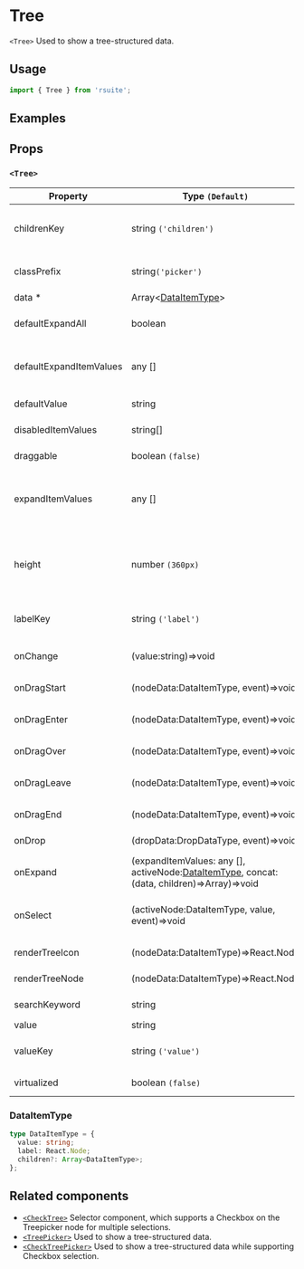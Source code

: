 # Tree

`<Tree>` Used to show a tree-structured data.

## Usage

```js
import { Tree } from 'rsuite';
```

## Examples

<!--{demo}-->

## Props

### `<Tree>`

| Property                | Type `(Default)`                                                                                    | Description                                                               |
| ----------------------- | --------------------------------------------------------------------------------------------------- | ------------------------------------------------------------------------- |
| childrenKey             | string `('children')`                                                                               | Tree data structure Children property name                                |
| classPrefix             | string`('picker')`                                                                                  | The prefix of the component CSS class                                     |
| data \*                 | Array&lt;[DataItemType](#DataItemType)&gt;                                                          | Tree Data                                                                 |
| defaultExpandAll        | boolean                                                                                             | Expand all nodes By default                                               |
| defaultExpandItemValues | any []                                                                                              | Set the value of the default expanded node                                |
| defaultValue            | string                                                                                              | Default selected Value                                                    |
| disabledItemValues      | string[]                                                                                            | Disable item by value                                                     |
| draggable               | boolean `(false)`                                                                                   | Setting drag node                                                         |
| expandItemValues        | any []                                                                                              | Set the value of the expanded node (controlled)                           |
| height                  | number `(360px)`                                                                                    | height of menu. When `virtualize` is true, you can set the height of menu |
| labelKey                | string `('label')`                                                                                  | Tree data structure Label property name                                   |
| onChange                | (value:string)=>void                                                                                | Callback function for data change                                         |
| onDragStart             | (nodeData:DataItemType, event)=>void                                                                | Called when node drag start                                               |
| onDragEnter             | (nodeData:DataItemType, event)=>void                                                                | Called when node drag enter                                               |
| onDragOver              | (nodeData:DataItemType, event)=>void                                                                | Called when node drag over                                                |
| onDragLeave             | (nodeData:DataItemType, event)=>void                                                                | Called when node drag leave                                               |
| onDragEnd               | (nodeData:DataItemType, event)=>void                                                                | Called when node drag end                                                 |
| onDrop                  | (dropData:DropDataType, event)=>void                                                                | Called when node drop                                                     |
| onExpand                | (expandItemValues: any [], activeNode:[DataItemType](#types), concat:(data, children)=>Array)=>void | Callback When tree node is displayed                                      |
| onSelect                | (activeNode:DataItemType, value, event)=>void                                                       | Callback function after selecting tree node                               |
| renderTreeIcon          | (nodeData:DataItemType)=>React.Node                                                                 | Custom Render icon                                                        |
| renderTreeNode          | (nodeData:DataItemType)=>React.Node                                                                 | Custom Render tree Node                                                   |
| searchKeyword           | string                                                                                              | searchKeyword (Controlled)                                                |
| value                   | string                                                                                              | Selected value                                                            |
| valueKey                | string `('value')`                                                                                  | Tree data Structure Value property name                                   |
| virtualized             | boolean `(false)`                                                                                   | Whether using Virtualized List                                            |

### DataItemType

```ts
type DataItemType = {
  value: string;
  label: React.Node;
  children?: Array<DataItemType>;
};
```

## Related components

- [`<CheckTree>`](./check-tree) Selector component, which supports a Checkbox on the Treepicker node for multiple selections.
- [`<TreePicker>`](./tree-picker) Used to show a tree-structured data.
- [`<CheckTreePicker>`](./check-tree-picker) Used to show a tree-structured data while supporting Checkbox selection.
